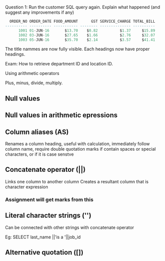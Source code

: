 Question 1: Run the customer SQL query again.
Explain what happened (and suggest any improvements if any)

```sql
  ORDER_NO ORDER_DATE FOOD_AMOUNT      GST SERVICE_CHARGE TOTAL_BILL
---------- ---------- ----------- -------- -------------- ----------
      1001 01-JUN-16       $13.70    $0.82          $1.37     $15.89
      1002 03-JUN-16       $27.65    $1.66          $2.76     $32.07
      1003 05-JUN-16       $35.70    $2.14          $3.57     $41.41
```

The title nammes are now fully visible. Each headings now have proper headings.

Exam: How to retrieve department ID and location ID.

Using arithmetic operators

Plus, minus, divide, multiply.

## Null values

## Null values in arithmetic epressions

## Column aliases (AS)

Renames a column heading, 
useful with calculation, 
immediately follow column name, 
require double quotation marks if contain spaces or special characters, 
or if it is case senstve

## Concatenate operator (||)

Links one column to another column
Creates a resultant column that is character expression

### Assignment will get marks from this

## Literal character strings ('')

Can be connected with other strings with concatenate operator

Eg: SELECT last_name ||'is a '||job_id

## Alternative quotation ([])

